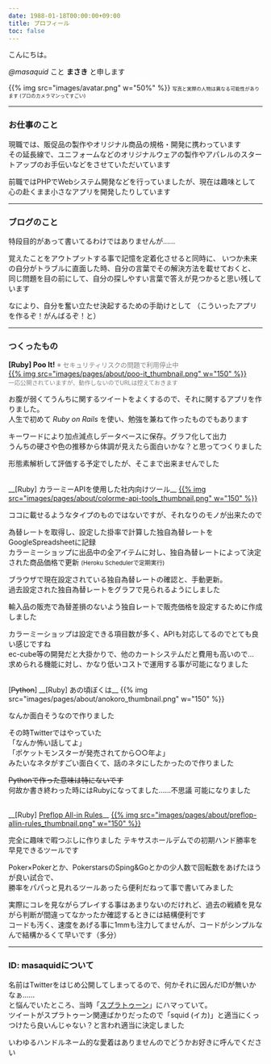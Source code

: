 ```yaml
---
date: 1988-01-18T00:00:00+09:00
title: プロフィール
toc: false
---
```


こんにちは。

_@masaquid_ こと __まさき__ と申します  

{{% img src="images/avatar.png" w="50%" %}}
<span style="font-size: 0.6rem">写真と実際の人物は異なる可能性があります (プロのカメラマンってすごい)</span>

* * *
### お仕事のこと
現職では、販促品の製作やオリジナル商品の規格・開発に携わっています  
その延長線で、ユニフォームなどのオリジナルウェアの製作やアパレルのスタートアップのお手伝いなどをさせていただいています

前職ではPHPでWebシステム開発などを行っていましたが、現在は趣味として心の赴くまま小さなアプリを開発したりしています

* * *
### ブログのこと

特段目的があって書いてるわけではありませんが……

覚えたことをアウトプットする事で記憶を定着化させると同時に、
いつか未来の自分がトラブルに直面した時、自分の言葉でその解決方法を載せておくと、
同じ問題を目の前にして、自分の探しやすい言葉で答えが見つかると思い残しています

なにより、自分を奮い立たせ決起するための手助けとして （こういったアプリを作るぞ！がんばるぞ！と） 

* * *
### つくったもの
__[Ruby] Poo It!__ <span style="font-size: 0.8rem; color: gray;">※ セキュリティリスクの問題で利用停止中</span>  
<a href="/images/pages/about/poo-it_thumbnail.png" target="_blank">{{% img src="images/pages/about/poo-it_thumbnail.png" w="150" %}} </a>  
<small style="color:gray">一応公開されていますが、動作しないのでURLは控えておきます</small>

お腹が弱くてうんちに関するツイートをよくするので、それに関するアプリを作りました。  
人生で初めて _Ruby on Rails_ を使い、勉強を兼ねて作ったものでもあります  

キーワードにより加点減点しデータベースに保存。グラフ化して出力  
うんちの硬さや色の推移から体調が見えたら面白いかな？と思ってつくりました

形態素解析して評価する予定でしたが、そこまで出来ませんでした

<br>
__[Ruby] カラーミーAPIを使用した社内向けツール__
<a href="/images/pages/about/colorme-api-tools_thumbnail.png" target="_blank">{{% img src="images/pages/about/colorme-api-tools_thumbnail.png" w="150" %}} </a>  

ココに載せるようなタイプのものではないですが、それなりのモノが出来たので 

為替レートを取得し、設定した掛率で計算した独自為替レートをGoogleSpreadsheetに記録  
カラーミーショップに出品中の全アイテムに対し、独自為替レートによって決定された商品価格で更新
<small>(Heroku Schedulerで定期実行)</small>  

ブラウザで現在設定されている独自為替レートの確認と、手動更新。  
過去設定された独自為替レートをグラフで見られるようにしました

輸入品の販売で為替差損のないよう独自レートで販売価格を設定するために作成しました 

カラーミーショップは設定できる項目数が多く、APIも対応してるのでとても良い感じですね  
ec-cube等の開発だと大掛かりで、他のカートシステムだと費用も高いので…  
求められる機能に対し、かなり低いコストで運用する事が可能になりました


<br>
[<s>Python</s>] __[Ruby] あの頃ぼくは__
{{% img src="images/pages/about/anokoro_thumbnail.png" w="150" %}}

なんか面白そうなので作りました 

その時Twitterではやっていた  
「なんか怖い話してよ」  
「ポケットモンスターが発売されてから○○年よ」  
みたいなネタがすごい面白くて、話のネタにしたかったので作りました

<s>Pythonで作った意味は特にないです</s>  
何故か書き終わった時にはRubyになってました……不思議
可能になりました


<br>
__[Ruby] <a href="https://preflop-allin-rules.herokuapp.com">Preflop All-in Rules</a>__
<a href="/images/pages/about/preflop-allin-rules_thumbnail.png" target="_blank">{{% img src="images/pages/about/preflop-allin-rules_thumbnail.png" w="150" %}} </a>  

完全に趣味で暇つぶしに作りました
テキサスホールデムでの初期ハンド勝率を早見できるツールです

Poker×Pokerとか、PokerstarsのSping&Goとかの少人数で回転数をあげたほうが良い試合で、  
勝率をパパっと見れるツールあったら便利だねって事で書いてみました

実際にコレを見ながらプレイする事はあまりないのだけれど、過去の戦績を見ながら判断が間違ってなかったか確認するときには結構便利です  
コードも汚く、速度をあげる事に1mmも注力してませんが、コードがシンプルなんで結構かるくて早いです（多分）

* * *
### ID: masaquidについて

名前はTwitterをはじめ公開してしまってるので、何かそれに因んだIDが無いかなぁ……  
と悩んでいたところ、当時「[スプラトゥーン](https://www.nintendo.co.jp/wiiu/agmj/index.html)」にハマっていて。  
ツイートがスプラトゥーン関連ばかりだったので「squid (イカ)」と適当にくっつけたら良いんじゃない？と言われ適当に決定しました

いわゆるハンドルネーム的な愛着はありませんのでどうかお好きに呼んでください
